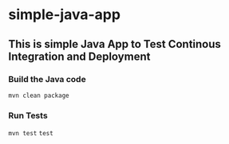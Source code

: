 # simple-java-app
## This is simple Java App to Test Continous Integration and Deployment

### Build the Java code
```mvn clean package```

### Run Tests
```mvn test```
```test```